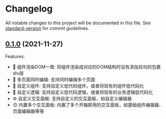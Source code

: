 # Changelog

All notable changes to this project will be documented in this file. See [standard-version](https://github.com/conventional-changelog/standard-version) for commit guidelines.

## [0.1.0](https://github.com/LiuWenXing1996/vue-cook/compare/v0.0.18...v0.1.0) (2021-11-27)

Features:

  - 💎 组件渲染DOM一致: 将组件渲染成对应的DOM结构时没有添加任何的包裹div层
  - 📝 多页面同时编辑: 支持同时编辑多个页面
  - 🧱 自定义组件: 支持自定义低代码组件，或者将现有的组件低代码化
  - 🔗 自定义逻辑: 支持自定义低代码逻辑，或者将现有的业务逻辑低代码化
  - ⚙️ 自定义交互面板: 支持自定义的交互面板，如自定义编辑器
  - 😊 内置多个交互面板: 内置了多个开箱即用的交互面板，如基础组件编辑器、页面编辑器等等